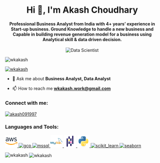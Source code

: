 <h1 align="center">Hi 👋, I'm Akash Choudhary</h1>
<h4 align="center">Professional Business Analyst from India with 4+ years’ experience in Start-up business. Ground Knowledge to handle a new business and Capable in building revenue generation model for a business using Analytical skill & data driven decision.</h4>
<p align="center"><img alt="Data Scientist" width="400" src="https://media.giphy.com/media/FoVzfcqCDSb7zCynOp/giphy.gif"> </p>

<p align="left"> <img src="https://komarev.com/ghpvc/?username=wkakash&label=Profile%20views&color=0e75b6&style=flat" alt="wkakash" /> </p>
<p align="left"> <a href="https://github.com/wkakash/github-profile-trophy">
  <img src="https://github-profile-trophy.vercel.app/?username=wkakash" alt="wkakash" /></a> </p>
  


- 💬 Ask me about **Business Analyst, Data Analyst**

- 📫 How to reach me **wkakash.work@gmail.com**


<h3 align="left">Connect with me:</h3>
<p align="left">
<a href="https://linkedin.com/in/akash091997" target="blank"><img align="center" src="https://raw.githubusercontent.com/rahuldkjain/github-profile-readme-generator/master/src/images/icons/Social/linked-in-alt.svg" alt="akash091997" height="30" width="40" /></a>
</p>

<h3 align="left">Languages and Tools:</h3>
<p align="left"> <a href="https://aws.amazon.com" target="_blank" rel="noreferrer"> <img src="https://raw.githubusercontent.com/devicons/devicon/master/icons/amazonwebservices/amazonwebservices-original-wordmark.svg" alt="aws" width="40" height="40"/> </a> <a href="https://cloud.google.com" target="_blank" rel="noreferrer"> <img src="https://www.vectorlogo.zone/logos/google_cloud/google_cloud-icon.svg" alt="gcp" width="40" height="40"/> </a> <a href="https://www.microsoft.com/en-us/sql-server" target="_blank" rel="noreferrer"> <img src="https://www.svgrepo.com/show/303229/microsoft-sql-server-logo.svg" alt="mssql" width="40" height="40"/> </a> <a href="https://www.mysql.com/" target="_blank" rel="noreferrer"> <img src="https://raw.githubusercontent.com/devicons/devicon/master/icons/mysql/mysql-original-wordmark.svg" alt="mysql" width="40" height="40"/> </a> <a href="https://pandas.pydata.org/" target="_blank" rel="noreferrer"> <img src="https://raw.githubusercontent.com/devicons/devicon/2ae2a900d2f041da66e950e4d48052658d850630/icons/pandas/pandas-original.svg" alt="pandas" width="40" height="40"/> </a> <a href="https://www.python.org" target="_blank" rel="noreferrer"> <img src="https://raw.githubusercontent.com/devicons/devicon/master/icons/python/python-original.svg" alt="python" width="40" height="40"/> </a> <a href="https://scikit-learn.org/" target="_blank" rel="noreferrer"> <img src="https://upload.wikimedia.org/wikipedia/commons/0/05/Scikit_learn_logo_small.svg" alt="scikit_learn" width="40" height="40"/> </a> <a href="https://seaborn.pydata.org/" target="_blank" rel="noreferrer"> <img src="https://seaborn.pydata.org/_images/logo-mark-lightbg.svg" alt="seaborn" width="40" height="40"/> </a> </p>

<p><img align="left" src="https://github-readme-stats.vercel.app/api/top-langs?username=wkakash&show_icons=true&locale=en&layout=compact" alt="wkakash" /></p>

<p>&nbsp;<img align="center" src="https://github-readme-stats.vercel.app/api?username=wkakash&show_icons=true&locale=en" alt="wkakash" /></p>

